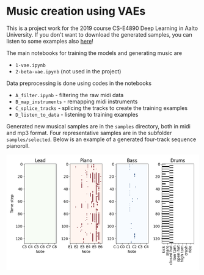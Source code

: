 # Music creation using VAEs
This is a project work for the 2019 course CS-E4890 Deep Learning in Aalto University. If you don't want to download the generated samples, you can listen to some examples also [here](https://soundcloud.com/user-297260498/sets/vae-music)!

The main notebooks for training the models and generating music are
* `1-vae.ipynb` 
* `2-beta-vae.ipynb` (not used in the project)

Data preprocessing is done using codes in the notebooks
* `A_filter.ipynb` - filtering the raw midi data
* `B_map_instruments` - remapping midi instruments
* `C_splice_tracks` - splicing the tracks to create the training examples
* `D_listen_to_data` - listening to training examples

Generated new musical samples are in the `samples` directory, both in midi and mp3 format. Four representative samples are in the subfolder `samples/selected`. Below is an example of a generated four-track sequence pianoroll. 

![example](samples/lin16/img/random_011.png)
